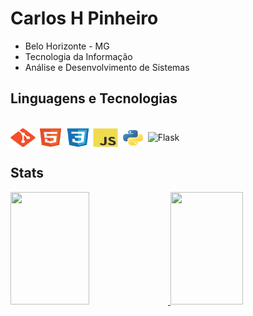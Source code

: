 <h1>Carlos H Pinheiro</h1>
<ul>
  <li> Belo Horizonte - MG
  <li> Tecnologia da Informação
  <li> Análise e Desenvolvimento de Sistemas
</ul>

<h2>Linguagens e Tecnologias</h2>
<div style="display: inline_block"><br>
  <img align="center" alt="Git" height="30" width="40" src="https://raw.githubusercontent.com/devicons/devicon/master/icons/git/git-original.svg">
  <img align="center" alt="HTML" height="30" width="40" src="https://raw.githubusercontent.com/devicons/devicon/master/icons/html5/html5-original.svg">
  <img align="center" alt="CSS" height="30" width="40" src="https://raw.githubusercontent.com/devicons/devicon/master/icons/css3/css3-original.svg">
  <img align="center" alt="Javascript" height="30" width="40" src="https://raw.githubusercontent.com/devicons/devicon/master/icons/javascript/javascript-original.svg">
  <img align="center" alt="Python" height="30" width="40" src="https://raw.githubusercontent.com/devicons/devicon/master/icons/python/python-original.svg">
  <img align="center" alt="Flask" height="50" width="50" src="https://img.icons8.com/?size=100&id=5mbMwDZ796xj&format=png&color=000000">
</div>


<h2>Stats</h2>
<div>
<a href="https://github.com/carloshpinheiro">
<!---<img width="42%" height="180em" src="https://github-readme-stats.vercel.app/api?username=CarlosHPinheiro&count_private=true&show_icons=true&theme=dark"/>--->
<img width="50%" height="180em" src="https://github-readme-streak-stats.herokuapp.com/?user=CarlosHPinheiro&theme=dark&hide_border=true"/>
<img width="48%" height="180em" src="https://github-readme-stats.vercel.app/api/top-langs/?username=carloshpinheiro&layout=compact&theme=dark&hide_border=true"/>
</div>
